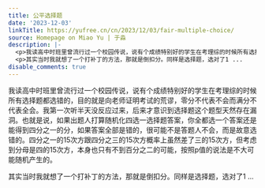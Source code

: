```yaml
---
title: 公平选择题
date: '2023-12-03'
linkTitle: https://yufree.cn/cn/2023/12/03/fair-multiple-choice/
source: Homepage on Miao Yu | 于淼
description: |-
  <p>我读高中时班里曾流行过一个校园传说，说有个成绩特别好的学生在考理综的时候所有选择题都选错的，目的就是向老师证明考试的荒谬，零分不代表不会而满分不代表全会。我第一次听半天没反应过来，后来才意识到选择题这个题型天然存在漏洞。也就是说，如果出题人打算随机化四选一选择题答案，你全都选一个答案还是能得到四分之一的分，如果答案全部是错的，很可能不是答题人不会，而是故意选错的。四分之一的15次方跟四分之三的15次方概率上虽然差了三的15次方，但考虑到分母是四的15次方，本身也只有不到百分之二的可能，按照p值的说法是不大可能随机产生的。</p>
  <p>其实当时我就想了一个打补丁的方法，那就是倒扣分。同样是选择题，选对了1 ...
disable_comments: true
---
```

<p>我读高中时班里曾流行过一个校园传说，说有个成绩特别好的学生在考理综的时候所有选择题都选错的，目的就是向老师证明考试的荒谬，零分不代表不会而满分不代表全会。我第一次听半天没反应过来，后来才意识到选择题这个题型天然存在漏洞。也就是说，如果出题人打算随机化四选一选择题答案，你全都选一个答案还是能得到四分之一的分，如果答案全部是错的，很可能不是答题人不会，而是故意选错的。四分之一的15次方跟四分之三的15次方概率上虽然差了三的15次方，但考虑到分母是四的15次方，本身也只有不到百分之二的可能，按照p值的说法是不大可能随机产生的。</p>
<p>其实当时我就想了一个打补丁的方法，那就是倒扣分。同样是选择题，选对了1 ...